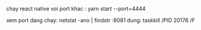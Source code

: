chay react native voi port khac : yarn start --port=4444

xem port dang chay: netstat -ano | findstr :8081
dung: taskkill /PID 20176 /F
